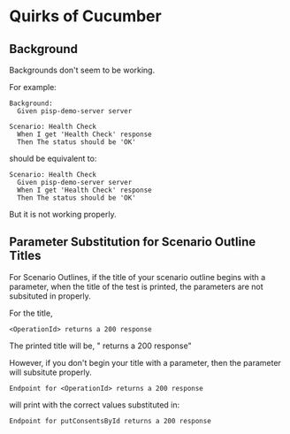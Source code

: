 # Quirks of Cucumber

## Background
Backgrounds don't seem to be working.

For example: 

```
Background:
  Given pisp-demo-server server
  
Scenario: Health Check
  When I get 'Health Check' response
  Then The status should be 'OK'
```

should be equivalent to:

```  
Scenario: Health Check
  Given pisp-demo-server server
  When I get 'Health Check' response
  Then The status should be 'OK'
```

But it is not working properly.

## Parameter Substitution for Scenario Outline Titles

For Scenario Outlines, if the title of your scenario outline begins with a parameter, when the title of the test is printed, the parameters are not subsituted in properly.

For the title,
```
<OperationId> returns a 200 response
```
The printed title will be,
"<OperationId> returns a 200 response"

However, if you don't begin your title with a parameter, then the parameter will subsitute properly.

```Endpoint for <OperationId> returns a 200 response```

will print with the correct values substituted in:

```Endpoint for putConsentsById returns a 200 response```
